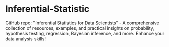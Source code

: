 # Inferential-Statistic
GitHub repo: "Inferential Statistics for Data Scientists" - A comprehensive collection of resources, examples, and practical insights on probability, hypothesis testing, regression, Bayesian inference, and more. Enhance your data analysis skills!
